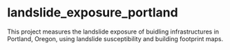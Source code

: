 # landslide_exposure_portland
This project measures the landslide exposure of buidling infrastructures in Portland, Oregon, using landslide susceptibility and building footprint maps.

